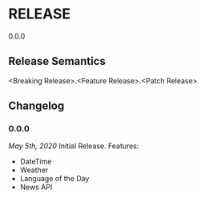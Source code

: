 # RELEASE

0.0.0

## Release Semantics
\<Breaking Release\>.\<Feature Release\>.\<Patch Release\>

## Changelog

### 0.0.0
_May 5th, 2020_
Initial Release. 
Features:
  - DateTime
  - Weather
  - Language of the Day
  - News API

